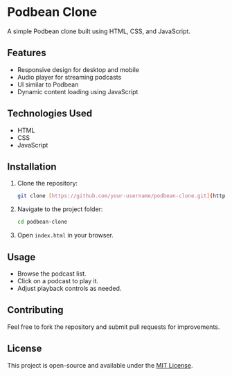 # Podbean Clone

A simple Podbean clone built using HTML, CSS, and JavaScript.

## Features
- Responsive design for desktop and mobile
- Audio player for streaming podcasts
- UI similar to Podbean
- Dynamic content loading using JavaScript

## Technologies Used
- HTML
- CSS
- JavaScript

## Installation
1. Clone the repository:
   ```sh
   git clone [https://github.com/your-username/podbean-clone.git](https://github.com/shubhamiscodding/podbeanclon.git)
   ```
2. Navigate to the project folder:
   ```sh
   cd podbean-clone
   ```
3. Open `index.html` in your browser.

## Usage
- Browse the podcast list.
- Click on a podcast to play it.
- Adjust playback controls as needed.

## Contributing
Feel free to fork the repository and submit pull requests for improvements.

## License
This project is open-source and available under the [MIT License](LICENSE).

